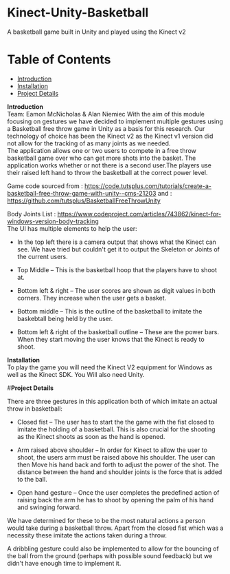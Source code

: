 # Kinect-Unity-Basketball
A basketball game built in Unity and played using the Kinect v2

# Table of Contents
* [Introduction](#introduction)
* [Installation](#installation)
* [Project Details](#details)

<a name="introduction"></a><b>Introduction</b><br/>
Team: Eamon McNicholas & Alan Niemiec
With the aim of this module focusing on gestures we have decided to implement multiple gestures using a Basketball free throw game in Unity as a basis for this research. Our technology of choice has been the Kinect v2 as the Kinect v1 version did not allow for the tracking of as many joints as we needed.<br/>
The application allows one or two users to compete in a free throw basketball game over who can get more shots into the basket. The application works whether or not there is a second user.The players use their raised left hand to throw the basketball at the correct power level.

Game code sourced from : https://code.tutsplus.com/tutorials/create-a-basketball-free-throw-game-with-unity--cms-21203
and : https://github.com/tutsplus/BasketballFreeThrowUnity

Body Joints List : https://www.codeproject.com/articles/743862/kinect-for-windows-version-body-tracking <br/>
The UI has multiple elements to help the user:<br/>

* In the top left there is a camera output that shows what the Kinect can see. We have tried but couldn't get it to output the Skeleton or Joints of the current users.

* Top Middle – This is the basketball hoop that the players have to shoot at.

* Bottom left & right – The user scores are shown as digit values in both corners. They increase when the user gets a basket.

* Bottom middle – This is the outline of the basketball to imitate the baskebtall being held by the user.

* Bottom left & right of the basketball outline – These are the power bars. When they start moving the user knows that the Kinect is ready to shoot.


<a name="installation"></a><b>Installation</b><br/>
To play the game you will need the Kinect V2 equipment for Windows as well as the Kinect SDK. You Will also need Unity.

#<a name="details"></a><b>Project Details</b><br/>

There are three gestures in this application both of which imitate an actual throw in basketball:

* Closed fist – The user has to start the the game with the fist closed to imitate the holding of a basketball. This is also crucial for the shooting as the Kinect shoots as soon as the hand is opened.

* Arm raised above shoulder – In order for Kinect to allow the user to shoot, the users arm must be raised above his shoulder. The user can then Move his hand back and forth to adjust the power of the shot. The distance between the hand and shoulder joints is the force that is added to the ball.

* Open hand gesture – Once the user completes the predefined action of raising back the arm he has to shoot by opening the palm of his hand and swinging forward.

We have determined for these to be the most natural actions a person would take during a basketball throw. Apart from the closed fist which was a necessity these imitate the actions taken during a throw.

A dribbling gesture could also be implemented to allow for the bouncing of the ball from the ground (perhaps with possible sound feedback) but we didn't have enough time to implement it.

